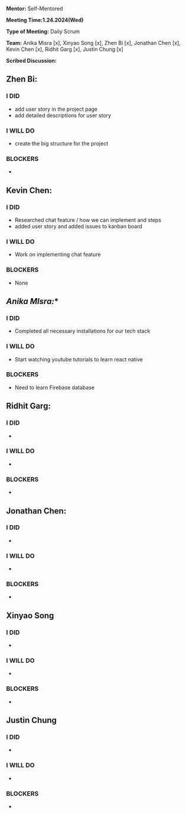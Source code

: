 **Mentor:** Self-Mentored

**Meeting Time:1.24.2024(Wed)** 

**Type of Meeting:** Daily Scrum

**Team:** Anika Misra [x], Xinyao Song [x], Zhen Bi [x], Jonathan Chen [x], Kevin Chen [x], Ridhit Garg [x], Justin Chung [x]

**Scribed Discussion:**

## **Zhen Bi:**  
### **I DID**  
- add user story in the project page
- add detailed descriptions for user story

### **I WILL DO**  
- create the big structure for the project

### **BLOCKERS**  
- 

## **Kevin Chen:**  
### **I DID**  
- Researched chat feature / how we can implement and steps
- added user story and added issues to kanban board

### **I WILL DO**  
- Work on implementing chat feature

### **BLOCKERS**  
- None
## *Anika MIsra:**  
### **I DID**  
- Completed all necessary installations for our tech stack

### **I WILL DO**  
- Start watching youtube tutorials to learn react native

### **BLOCKERS**  
- Need to learn Firebase database


## **Ridhit Garg:**  
### **I DID**  
- 

### **I WILL DO**  
- 

### **BLOCKERS**  
- 

## **Jonathan Chen:**  
### **I DID**  
- 

### **I WILL DO**  
- 

### **BLOCKERS**  
- 

## **Xinyao Song**  
### **I DID**  
- 

### **I WILL DO**  
- 

### **BLOCKERS**  
-

## **Justin Chung**  
### **I DID**  
- 

### **I WILL DO**  
- 

### **BLOCKERS**  
-
